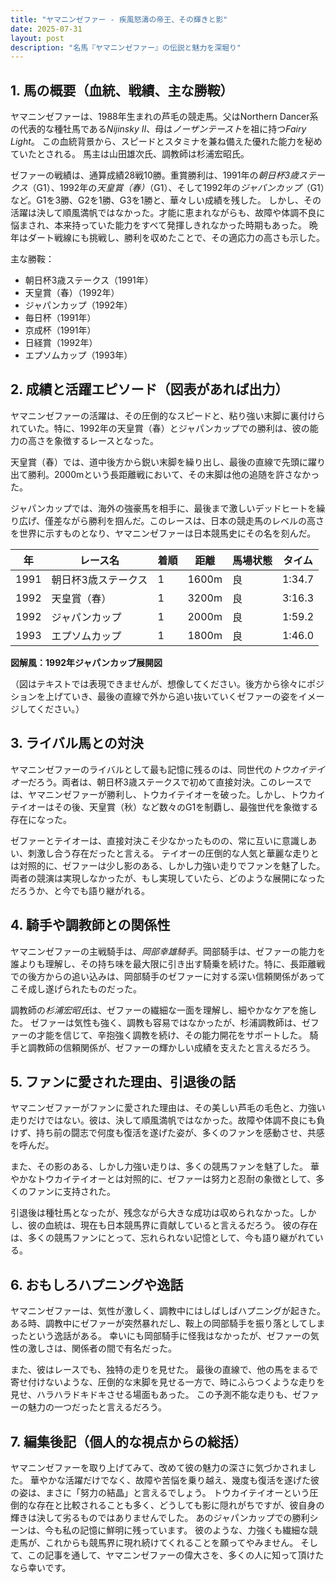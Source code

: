 ```yaml
---
title: "ヤマニンゼファー - 疾風怒濤の帝王、その輝きと影"
date: 2025-07-31
layout: post
description: "名馬『ヤマニンゼファー』の伝説と魅力を深堀り"
---
```


## 1. 馬の概要（血統、戦績、主な勝鞍）

ヤマニンゼファーは、1988年生まれの芦毛の競走馬。父はNorthern Dancer系の代表的な種牡馬である*Nijinsky II*、母は*ノーザンテースト*を祖に持つ*Fairy Light*。  この血統背景から、スピードとスタミナを兼ね備えた優れた能力を秘めていたとされる。  馬主は山田雄次氏、調教師は杉浦宏昭氏。

ゼファーの戦績は、通算成績28戦10勝。重賞勝利は、1991年の*朝日杯3歳ステークス*（G1）、1992年の*天皇賞（春）*（G1）、そして1992年の*ジャパンカップ*（G1）など。G1を3勝、G2を1勝、G3を1勝と、華々しい成績を残した。  しかし、その活躍は決して順風満帆ではなかった。才能に恵まれながらも、故障や体調不良に悩まされ、本来持っていた能力をすべて発揮しきれなかった時期もあった。  晩年はダート戦線にも挑戦し、勝利を収めたことで、その適応力の高さも示した。

主な勝鞍：

* 朝日杯3歳ステークス（1991年）
* 天皇賞（春）（1992年）
* ジャパンカップ（1992年）
* 毎日杯（1991年）
* 京成杯（1991年）
* 日経賞（1992年）
* エプソムカップ（1993年）


## 2. 成績と活躍エピソード（図表があれば出力）

ヤマニンゼファーの活躍は、その圧倒的なスピードと、粘り強い末脚に裏付けられていた。特に、1992年の天皇賞（春）とジャパンカップでの勝利は、彼の能力の高さを象徴するレースとなった。

天皇賞（春）では、道中後方から鋭い末脚を繰り出し、最後の直線で先頭に躍り出て勝利。2000mという長距離戦において、その末脚は他の追随を許さなかった。

ジャパンカップでは、海外の強豪馬を相手に、最後まで激しいデッドヒートを繰り広げ、僅差ながら勝利を掴んだ。このレースは、日本の競走馬のレベルの高さを世界に示すものとなり、ヤマニンゼファーは日本競馬史にその名を刻んだ。

| 年 | レース名                | 着順 | 距離 | 馬場状態 | タイム     |
|----|-------------------------|-----|-----|---------|-----------|
| 1991 | 朝日杯3歳ステークス      | 1   | 1600m| 良       | 1:34.7     |
| 1992 | 天皇賞（春）            | 1   | 3200m| 良       | 3:16.3     |
| 1992 | ジャパンカップ           | 1   | 2000m| 良       | 1:59.2     |
| 1993 | エプソムカップ           | 1   | 1800m| 良       | 1:46.0     |


**図解風：1992年ジャパンカップ展開図**

（図はテキストでは表現できませんが、想像してください。後方から徐々にポジションを上げていき、最後の直線で外から追い抜いていくゼファーの姿をイメージしてください。）


## 3. ライバル馬との対決

ヤマニンゼファーのライバルとして最も記憶に残るのは、同世代の*トウカイテイオー*だろう。両者は、朝日杯3歳ステークスで初めて直接対決。このレースでは、ヤマニンゼファーが勝利し、トウカイテイオーを破った。しかし、トウカイテイオーはその後、天皇賞（秋）など数々のG1を制覇し、最強世代を象徴する存在になった。

ゼファーとテイオーは、直接対決こそ少なかったものの、常に互いに意識しあい、刺激し合う存在だったと言える。  テイオーの圧倒的な人気と華麗な走りとは対照的に、ゼファーは少し影のある、しかし力強い走りでファンを魅了した。  両者の競演は実現しなかったが、もし実現していたら、どのような展開になっただろうか、と今でも語り継がれる。


## 4. 騎手や調教師との関係性

ヤマニンゼファーの主戦騎手は、*岡部幸雄騎手*。岡部騎手は、ゼファーの能力を誰よりも理解し、その持ち味を最大限に引き出す騎乗を続けた。特に、長距離戦での後方からの追い込みは、岡部騎手のゼファーに対する深い信頼関係があってこそ成し遂げられたものだった。

調教師の*杉浦宏昭氏*は、ゼファーの繊細な一面を理解し、細やかなケアを施した。  ゼファーは気性も強く、調教も容易ではなかったが、杉浦調教師は、ゼファーの才能を信じて、辛抱強く調教を続け、その能力開花をサポートした。  騎手と調教師の信頼関係が、ゼファーの輝かしい成績を支えたと言えるだろう。


## 5. ファンに愛された理由、引退後の話

ヤマニンゼファーがファンに愛された理由は、その美しい芦毛の毛色と、力強い走りだけではない。彼は、決して順風満帆ではなかった。故障や体調不良にも負けず、持ち前の闘志で何度も復活を遂げた姿が、多くのファンを感動させ、共感を呼んだ。

また、その影のある、しかし力強い走りは、多くの競馬ファンを魅了した。  華やかなトウカイテイオーとは対照的に、ゼファーは努力と忍耐の象徴として、多くのファンに支持された。

引退後は種牡馬となったが、残念ながら大きな成功は収められなかった。しかし、彼の血統は、現在も日本競馬界に貢献していると言えるだろう。  彼の存在は、多くの競馬ファンにとって、忘れられない記憶として、今も語り継がれている。


## 6. おもしろハプニングや逸話

ヤマニンゼファーは、気性が激しく、調教中にはしばしばハプニングが起きた。  ある時、調教中にゼファーが突然暴れだし、鞍上の岡部騎手を振り落としてしまったという逸話がある。  幸いにも岡部騎手に怪我はなかったが、ゼファーの気性の激しさは、関係者の間で有名だった。

また、彼はレースでも、独特の走りを見せた。  最後の直線で、他の馬をまるで寄せ付けないような、圧倒的な末脚を見せる一方で、時にふらつくような走りを見せ、ハラハラドキドキさせる場面もあった。  この予測不能な走りも、ゼファーの魅力の一つだったと言えるだろう。


## 7. 編集後記（個人的な視点からの総括）

ヤマニンゼファーを取り上げてみて、改めて彼の魅力の深さに気づかされました。  華やかな活躍だけでなく、故障や苦悩を乗り越え、幾度も復活を遂げた彼の姿は、まさに「努力の結晶」と言えるでしょう。  トウカイテイオーという圧倒的な存在と比較されることも多く、どうしても影に隠れがちですが、彼自身の輝きは決して劣るものではありませんでした。  あのジャパンカップでの勝利シーンは、今も私の記憶に鮮明に残っています。  彼のような、力強くも繊細な競走馬が、これからも競馬界に現れ続けてくれることを願ってやみません。  そして、この記事を通して、ヤマニンゼファーの偉大さを、多くの人に知って頂けたなら幸いです。
